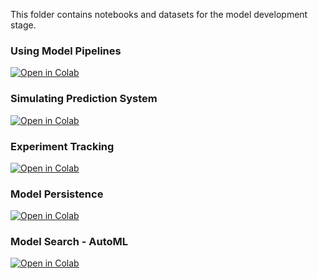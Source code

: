 This folder contains notebooks and datasets for the model development stage.

### Using Model Pipelines

[![Open in Colab](https://colab.research.google.com/assets/colab-badge.svg)](https://colab.research.google.com/github/manaranjanp/mlopsv2/blob/main/dev/ML_Pipeline.ipynb)

### Simulating Prediction System

[![Open in Colab](https://colab.research.google.com/assets/colab-badge.svg)](https://colab.research.google.com/github/manaranjanp/mlopsv2/blob/main/dev/Simulating%20Prediction_System%201.0.ipynb)

### Experiment Tracking

[![Open in Colab](https://colab.research.google.com/assets/colab-badge.svg)](https://colab.research.google.com/github/manaranjanp/mlopsv2/blob/main/dev/Model%20Expriment.ipynb)

### Model Persistence

[![Open in Colab](https://colab.research.google.com/assets/colab-badge.svg)](https://colab.research.google.com/github/manaranjanp/mlopsv2/blob/main/dev/Model_Persistence_1_0.ipynb)

### Model Search - AutoML

[![Open in Colab](https://colab.research.google.com/assets/colab-badge.svg)](https://colab.research.google.com/github/manaranjanp/mlopsv2/blob/main/dev/Model_Search_AutoML_H2O.ipynb)
